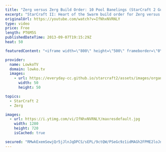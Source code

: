 ```yaml
---
title: "Zerg versus Zerg Build Order: 10 Pool Banelings (StarCraft 2 Guide / Tutorial / How-To)"
excerpt: "StarCraft II: Heart of the Swarm build order for Zerg versus Zerg. In this video I go over the specifics about the 10 Pool Baneling Opener. This is and has been one of the more popular ZvZ openers in SC2: HotS.  The Build Order:  10 Spawning Pool 10 Gas Geyser 10 Overlord  At 50 Gas: Pull 1 drone off"
originalUrl: https://youtube.com/watch?v=IfNhxNVRNLY
type: video
price: Free
length: PT6M5S
publishedDateTime: 2013-09-07T19:15:29Z
heat: 50

featuredContent: "<iframe width=\"800\" height=\"500\" frameborder=\"0\" src=\"https://www.youtube.com/embed/IfNhxNVRNLY\" allow=\"accelerometer; autoplay; encrypted-media; gyroscope; picture-in-picture\" allowfullscreen></iframe>"

provider:
  name: LowkoTV
  domain: lowko.tv
  images:
    - url: https://everyday-cc.github.io/starcraft2/assets/images/organizations/lowko.tv-50x50.jpg
      width: 50
      height: 50

topics:
  - StarCraft 2
  - Zerg

images:
  - url: https://i.ytimg.com/vi/IfNhxNVRNLY/maxresdefault.jpg
    width: 1280
    height: 720
    isCached: true

secured: "RMwkExemSewjQr5jJlnJqDPCS/sEPL/9ctQW/PSeGc9z1idMAGh2FPME2loJnJsRupN4nz/9EwQ0Z73GV5zw6S3CjYb3rA7TufQNKUskFtDUr71RlG7y1D5HETKwMKO86rzanSH8eJte9vo8zbPbXUX6mhs2JYmeD2XgPFxF/z/RVciAjYhe2wJW/sOaFMLUMlhKfkXlL/4qg+Ujdh7yCWNIJLG5iVCkrTS4rXmOJgBF9M2gEKZIm+hsA42nb4PyBI88un12b4AHLTcytqZE3x+fKOB1UI1MmFLETlVRaOhCwQ4I069IC0D/frGonk90sSlcvSGefvWb+8Ctt6fyjOhigLpP0wIqMiEamwIwdIlFKtzpaDXyDZK1voLN1K9tDHKDcsIPlIOn4s20ldWkmxb+wtlJCUFZ9iDvyl8tWfQ=;Qh2kAGh/C6026XP3Y3thDw=="
---
```


